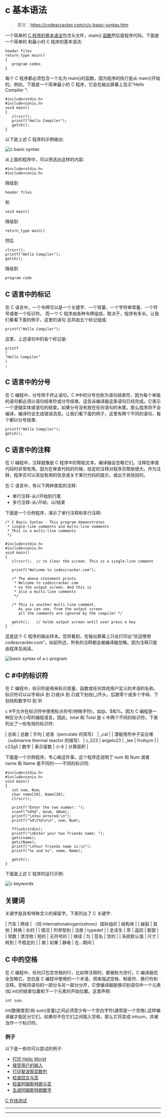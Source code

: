 # c 基本语法

> 原文：<https://codescracker.com/c/c-basic-syntax.htm>

一个简单的 [C 程序的基本语法](/c/program/c-programming-examples.htm)包含头文件，main() [函数](/c/c-functions.htm)然后是程序代码。下面是一个简单的 和最小的 C 程序的基本语法:

```
header files
return_type main()
{
   program codes
}
```

每个 C 程序都必须包含一个名为 main()的函数，因为程序的执行是从 main()开始的。例如，下面是一个简单最小的 C 程序，它会在输出屏幕上显示“Hello Compiler ”:

```
#include<stdio.h>
#include<conio.h>
void main()
{
   clrscr();
   printf("Hello Compiler");
   getch();
}
```

以下是上述 C 程序的示例输出:

![c basic syntax](img/5d378d07a349c8ef4b0bf11a25ca5ede.png)

从上面的程序中，可以筛选出这样的内容:

```
#include<stdio.h>
#include<conio.h>
```

降级到

```
header files
```

和

```
void main()
```

降级到

```
return_type main()
```

然后

```
clrscr();
printf("Hello Compiler");
getch();
```

降级到

```
program code
```

## C 语言中的标记

在 C 语言中，一个令牌可以是一个关键字、一个常量、一个字符串常量、一个符号或者一个标识符。 而一个 C 程序由各种令牌组成，取决于，程序有多长。让我们看看下面的例子，这里的语句 总共由五个标记组成:

```
printf("Hello Compiler");
```

这里，上述语句中的各个标记是:

```
printf
(
"Hello Compiler"
)
;
```

## C 语言中的分号

在 C 编程中，分号用于终止语句。C #中的分号也称为语句结束符，因为每个单独的语句都必须以语句结束符或分号结束。这告诉编译器这条语句已经完成。它表示一个逻辑实体或语句的结束。如果分号没有放在任何语句的末尾，那么程序将不会编译，编译时会生成错误消息。让我们看下面的例子，这里有两个不同的语句，每个都以分号结束:

```
printf("Hello Compiler");
getch();
```

## C 语言中的注释

在 C 编程中，注释就像是 C 程序中的帮助文本。编译器会忽略它们。注释在审查代码时非常有用。因为在审查代码的时候，给定的注释对程序员帮助很大。作为注释，程序员可以添加有用的信息或关于某行代码的提示，或出于其他目的。

在 C 语言中，有以下两种类型的注释:

*   单行注释-从//开始到行尾
*   多行注释-从/*开始，以*/结束

下面是一个示例程序，演示了单行注释和多行注释:

```
/* C Basic Syntax - This program demonstrates
 * single-line comments and multi-line comments
 * This is a multi-line comments
 */

#include<stdio.h>
#include<conio.h>
void main()
{
   clrscr();  // to clear the screen. This is a single-line comment

   printf("Welcome to codescracker.com");

   /* The above statement prints
    * Welcome to codescracker.com
    * on the output screen. And this is
    * also a multi-line comments 
    */

   /* This is another multi-line comment.
      As you can see, from the output screen
      all the comments are ignored by the compiler */

   getch();   // holds output screen until user press a key
}
```

这是这个 C 程序的输出样本。您将看到，在输出屏幕上只会打印出“欢迎使用 codescracker.com”。如前所述，所有的注释都会被编译器忽略。因为注释只能由程序员阅读。

![basic syntax of a c program](img/fd47640e6bd07121f20ea7f19b5ffa7c.png)

## C #中的标识符

在 C 编程中，标识符是用来标识变量、函数或任何其他用户定义的术语的名称。标识符可以以字母(A 到 Z)或(A 到 Z)或下划线(_)开头，后跟零个或多个字母、下划线和数字(0 到 9)

c #不允许在标识符中使用标点符号(特殊字符)，如@、$和%。因为 C 编程是一种区分大小写的编程语言。因此，total 和 Total 是 c 中两个不同的标识符，下表列出了一些有效的标识符:

| 总和 | 总数 | 平均 | 滤液（percolate 的简写） | _cal |
| 潜艇用热中子反应堆（submarine thermal reactor 的缩写） | c_523 | angelo23 | _lee | findsym |
| c23g5 | 数字 | 表示留数 | 小卡 | 计算面积 |

下面是一个示例程序。专心做这件事。这个程序还说明了 num 和 Num 或者 name 和 Name 是不同的——不同的标识符:

```
#include<stdio.h>
#include<conio.h>
void main()
{
   int num, Num;
   char name[20], Name[20];
   clrscr();

   printf("Enter the two number: ");
   scanf("%d%d", &num, &Num);
   printf("\nYou entered:\n");
   printf("%d\t%d\n\n", num, Num);

   fflush(stdin);
   printf("\nEnter your two friends name: ");
   gets(name);
   gets(Name);
   printf("\nYour friends name is:\n");
   printf("%s and %s", name, Name);

   getch();
}
```

下面是上述 C 程序的运行示例:

![c keywords](img/eb07388a614e3775ed9eb5a76cb15c3a.png)

## 关键词

关键字是具有特殊含义的保留字。下表列出了 C 关键字:

| 汽车 | 两倍 | （同 Internationalorganizations）国际组织 | 结构体 |
| 破裂 | 其他 | 转换 | 长的 |
| 情况 | 列举型别 | 注册 | typedef |
| 走读生 | 茶 | 返回 | 联盟 |
| 常数 | 漂浮物 | 短的 | 无符号的 |
| 继续 | 为 | 签名 | 空的 |
| 系统默认值 | 尺寸 | 转到 | 不稳定的 |
| 做 | 如果 | 静电 | 在…期间 |

## C 中的空格

在 C 编程中，任何只包含空格的行，比如带注释的，都被称为空行，C 编译器完全忽略它。空白是 C 编程中使用的一个术语，用来描述空格、制表符、换行符和注释。空格将语句的一部分与另一部分分开，它使编译器能够识别语句中一个元素(如 int)的结束位置和下一个元素的开始位置。这里声明:

```
int sum;
```

int(数据类型)和 sum(变量)之间必须至少有一个空白字符(通常是一个空格),这样编译器才能区分它们。如果你不在它们之间插入空格，那么它将变成 intsum，并被当作一个标识符。

### 例子

以下是一些你可以尝试的例子:

*   [打印 Hello World](/c/program/c-program-print-hello-world.htm)
*   [接受用户的输入](/c/program/c-program-receive-input.htm)
*   [打印斐波那契数列](/c/program/c-program-print-fabonacci-series.htm)
*   [检查回文与否](/c/program/c-program-palindrome-number.htm)
*   [检查阿姆斯特朗与否](/c/program/c-program-find-armstrong-number.htm)
*   [生成阿姆斯特朗数字](/c/program/c-program-generate-armstrong-number.htm)

[C 在线测试](/exam/showtest.php?subid=2)

* * *

* * *